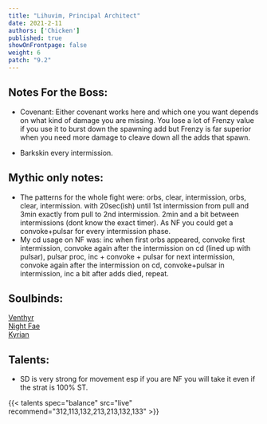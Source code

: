 ```yaml
---
title: "Lihuvim, Principal Architect"
date: 2021-2-11
authors: ['Chicken']
published: true
showOnFrontpage: false
weight: 6
patch: "9.2"
---
```



## Notes For the Boss:
- Covenant: Either covenant works here and which one you want depends on what kind of damage you are missing. You lose a lot of Frenzy value if you use it to burst down the spawning add but Frenzy is far superior when you need more damage to cleave down all the adds that spawn.

- Barkskin every intermission.


## Mythic only notes:
- The patterns for the whole fight were: orbs, clear, intermission, orbs, clear, intermission. with 20sec(ish) until 1st intermission from pull and 3min exactly from pull to 2nd intermission. 2min and a bit between intermissions (dont know the exact timer). As NF you could get a convoke+pulsar for every intermission phase. 
- My cd usage on NF was: inc when first orbs appeared, convoke first intermission, convoke again after the intermission on cd (lined up with pulsar), pulsar proc, inc + convoke + pulsar for next intermission, convoke again after the intermission on cd, convoke+pulsar in intermission, inc a bit after adds died, repeat.

## Soulbinds:
[Venthyr](https://www.wowhead.com/soulbind-calc/venthyr/theotar-the-mad-duke/druid/Awa-774CBTXKChUyQQoSBTWHCiUy4goiFTJJCjUyPAo)
<br>[Night Fae](https://www.wowhead.com/soulbind-calc/venthyr/theotar-the-mad-duke/druid/Awa-774CBTXKChUyQQoSBTWHCiUy4goiFTJJCjUyPAo)
<br>[Kyrian](https://www.wowhead.com/soulbind-calc/kyrian/forgelite-prime-mikanikos/druid/AwaW5ZYBBTXKChMFNYIKFTLiCiUy5AoiFTJJCjUyPAo)

## Talents:

- SD is very strong for movement esp if you are NF you will take it even if the strat is 100% ST.

{{< talents spec="balance" src="live" recommend="312,113,132,213,213,132,133" >}}
